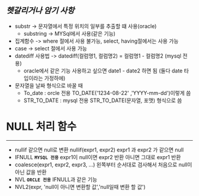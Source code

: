 ***헷갈리거나 암기 사항***
----

- substr -> 문자열에서 특정 위치의 일부를 추출할 떄 사용(oracle)
  - substring -> MYSql에서 사용(같은 기능)
- 집계함수 -> where 절에서 사용 불가능, select, having절에서는 사용 가능
- case -> select 절에서 사용 가능
- datediff 사용법 -> datediff(컬럼명1, 컬럼명2) = 컬럼명1 - 컬럼명2 (mysql 전용)
  - oracle에서 같은 기능 사용하고 싶으면 date1 - date2 하면 됨 (둘다 date 타입이라는 가정하에)
- 문자열을 날짜 형식으로 바꿀 때
  - To_date : orcle 전용 TO_DATE('1234-08-22' ,'YYYY-mm-dd')이렇게 씀
  - STR_TO_DATE : mysql 전용  STR_TO_DATE(문자열, 포맷) 형식으로 씀
# NULL 처리 함수
---

- nullif 같으면 null로 변환 nullif(expr1, expr2) expr1 과 expr2 가 같으면 null
- IFNULL **`MYSQL 전용`** expr1이 null이면 expr2 반환 아니면 그대로 expr1 반환
- coalesce(expr1, expr2, expr3, ...) 왼쪽부터 순서대로 검사해서 처음으로 null이 아닌 값을 반환
- NVL **`ORCLE 전용`** IFNULL과 같은 기능
- NVL2(expr, 'null이 아니면 변환할 값','null일때 변환 할 값')
